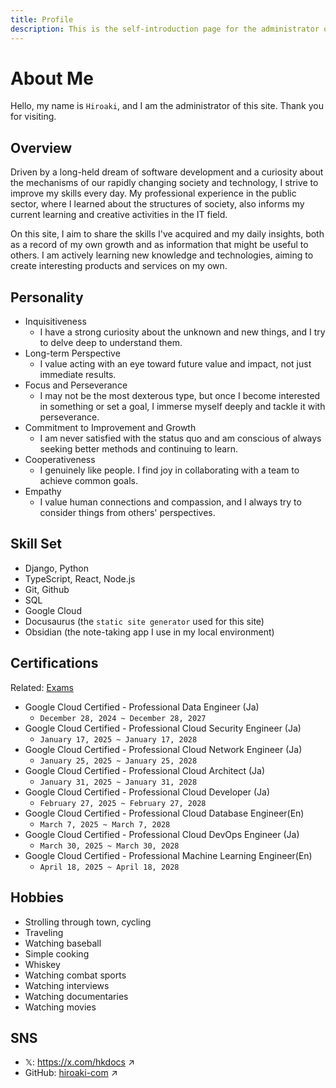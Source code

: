 ```yaml
---
title: Profile
description: This is the self-introduction page for the administrator of HkDocs.
---
```


# About Me

Hello, my name is `Hiroaki`, and I am the administrator of this site. Thank you for visiting.


## Overview
Driven by a long-held dream of software development and a curiosity about the mechanisms of our rapidly changing society and technology, I strive to improve my skills every day.
My professional experience in the public sector, where I learned about the structures of society, also informs my current learning and creative activities in the IT field.

On this site, I aim to share the skills I've acquired and my daily insights, both as a record of my own growth and as information that might be useful to others.
I am actively learning new knowledge and technologies, aiming to create interesting products and services on my own.


## Personality
* Inquisitiveness
    * I have a strong curiosity about the unknown and new things, and I try to delve deep to understand them.
* Long-term Perspective
    * I value acting with an eye toward future value and impact, not just immediate results.
* Focus and Perseverance
    * I may not be the most dexterous type, but once I become interested in something or set a goal, I immerse myself deeply and tackle it with perseverance.
* Commitment to Improvement and Growth
    * I am never satisfied with the status quo and am conscious of always seeking better methods and continuing to learn.
* Cooperativeness
    * I genuinely like people. I find joy in collaborating with a team to achieve common goals.
* Empathy
    * I value human connections and compassion, and I always try to consider things from others' perspectives.


## Skill Set
- Django, Python
- TypeScript, React, Node.js
- Git, Github
- SQL
- Google Cloud
- Docusaurus (the `static site generator` used for this site)
- Obsidian (the note-taking app I use in my local environment)


## Certifications
Related: [Exams](/docs/category/exams)
- Google Cloud Certified - Professional Data Engineer (Ja)
  - `December 28, 2024 ~ December 28, 2027`
- Google Cloud Certified - Professional Cloud Security Engineer (Ja)
  - `January 17, 2025 ~ January 17, 2028`
- Google Cloud Certified - Professional Cloud Network Engineer (Ja)
  - `January 25, 2025 ~ January 25, 2028`
- Google Cloud Certified - Professional Cloud Architect (Ja)
  - `January 31, 2025 ~ January 31, 2028`
- Google Cloud Certified - Professional Cloud Developer (Ja)
  - `February 27, 2025 ~ February 27, 2028`
- Google Cloud Certified - Professional Cloud Database Engineer(En)
  - `March 7, 2025 ~ March 7, 2028`
- Google Cloud Certified - Professional Cloud DevOps Engineer (Ja)
  - `March 30, 2025 ~ March 30, 2028`
- Google Cloud Certified - Professional Machine Learning Engineer(En)
  - `April 18, 2025 ~ April 18, 2028`


## Hobbies
- Strolling through town, cycling
- Traveling
- Watching baseball
- Simple cooking
- Whiskey
- Watching combat sports
- Watching interviews
- Watching documentaries
- Watching movies


## SNS
- 𝕏: https://x.com/hkdocs ↗
- GitHub: [hiroaki-com](https://github.com/hiroaki-com) ↗
